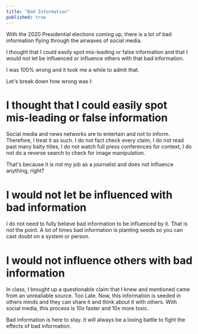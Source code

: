 ```yaml
---
title: "Bad Information"
published: true
---
```

With the 2020 Presidential elections coming up, there is a lot of bad information flying through the airwaves of social media.

I thought that I could easily spot mis-leading or false information and that I would not let be influenced or influence others with that bad information.

I was 100% wrong and it took me a while to admit that.

Let's break down how wrong was I:

# I thought that I could easily spot mis-leading or false information

Social media and news networks are to entertain and not to inform. Therefore, I treat it as such. I do not fact check every claim, I do not read past many baity titles, I do not watch full press conferences for context, I do not do a reverse search to check for image manipulation.

That's because it is not my job as a journalist and does not influence anything, right?

# I would not let be influenced with bad information

I do not need to fully believe bad information to be influenced by it. That is not the point. A lot of times bad information is planting seeds so you can cast doubt on a system or person.

# I would not influence others with bad information

In class, I brought up a questionable claim that I knew and mentioned came from an unrealiable source. Too Late. Now, this information is seeded in others minds and they can share it and think about it with others. With social media, this process is 10x faster and 10x more toxic.

Bad information is here to stay. it will always be a losing battle to fight the effects of bad information.
